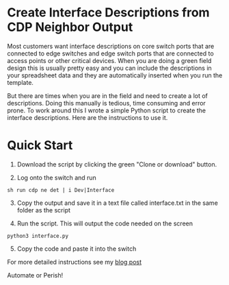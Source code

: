 # Create Interface Descriptions from CDP Neighbor Output

Most customers want interface descriptions on core switch ports that are connected to edge switches 
and edge switch ports that are connected to access points or other critical devices. When you are 
doing a green field design this is usually pretty easy and you can include the descriptions in your 
spreadsheet data and they are automatically inserted when you run the template.

But there are times when you are in the field and need to create a lot of descriptions. Doing this 
manually is tedious, time consuming and error prone. To work around this I wrote a simple Python 
script to create the interface descriptions. Here are the instructions to use it.

# Quick Start 
1. Download the script by clicking the green "Clone or download" button.

2. Log onto the switch and run

```
sh run cdp ne det | i Dev|Interface
```

3. Copy the output and save it in a text file called interface.txt in the same folder as the script

4. Run the script. This will output the code needed on the screen

```
python3 interface.py
```

5. Copy the code and paste it into the switch

For more detailed instructions see my [blog post](https://mwhubbard.blogspot.com/2017/06/create-interface-descriptions-from-cdp.html)

Automate or Perish!
